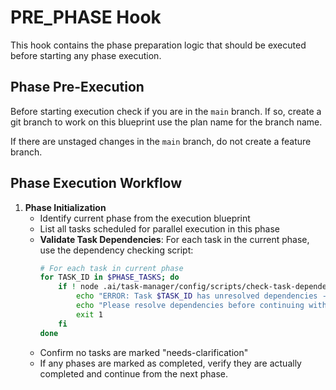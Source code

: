 # PRE_PHASE Hook

This hook contains the phase preparation logic that should be executed before starting any phase execution.

## Phase Pre-Execution

Before starting execution check if you are in the `main` branch. If so, create a git branch to work on this blueprint use the plan name for the branch name.

If there are unstaged changes in the `main` branch, do not create a feature branch.

## Phase Execution Workflow

1. **Phase Initialization**
   - Identify current phase from the execution blueprint
   - List all tasks scheduled for parallel execution in this phase
   - **Validate Task Dependencies**: For each task in the current phase, use the dependency checking script:
     ```bash
     # For each task in current phase
     for TASK_ID in $PHASE_TASKS; do
         if ! node .ai/task-manager/config/scripts/check-task-dependencies.cjs "$1" "$TASK_ID"; then
             echo "ERROR: Task $TASK_ID has unresolved dependencies - cannot proceed with phase execution"
             echo "Please resolve dependencies before continuing with blueprint execution"
             exit 1
         fi
     done
     ```
   - Confirm no tasks are marked "needs-clarification"
   - If any phases are marked as completed, verify they are actually completed and continue from the next phase.
